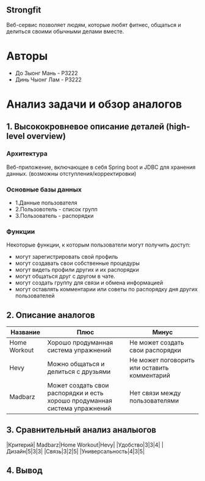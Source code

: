 ## Strongfit
 Веб-сервис позволяет людям, которые любят фитнес, общаться и делиться своими обычными делами вместе.
# Авторы 
- До Зыонг Мань - Р3222
- Динь Чыонг Лам - Р3222

# Анализ задачи и обзор аналогов
 
## 1. Высококровневое описание деталей (high-level overview)
  ### Архитектура
  Веб-приложение, включающее в себя Spring boot и JDBC для хранения данных. (возможны отступления/корректировки)
  ### Основные базы данных 
  - 1.Данные пользователя
  - 2.Пользовотель - список групп
  - 3.Пользователь - распорядки 
  ### Функции 
  Некоторые функции, к которым пользователи могут получить доступ:
 - могут зарегистрировать свой профиль
 - могут создавать свои собственные процедуры
 - могут видеть профили других и их распорядки
 - могут общаться друг с другом в чате.
 - могут создать группу для связи и обмена информацией
 - могут оставлять комментарии или советы по распорядку дня других пользователей
## 2. Описание аналогов
  |Название|Плюс|Минус|
|-------|----|-----|
|Home Workout|Хорошо продуманная система упражнений |Не может создать свои распорядки|
|Hevy| Можно общаться и делиться с друзьями| Не может поговорить или оставить комментарий|
|Madbarz|Может создать свои распорядки и есть хорошо продуманная система упражнений |Нет связи между пользователями|
## 3. Сравнительный анализ аналыогов
|Критерий| Madbarz|Home Workout|Hevy|
|Удобство|3|3|4|
|Дизайн|5|3|3|
|Связь|3|2|5|
|Универсальность|4|3|5|
## 4. Вывод
